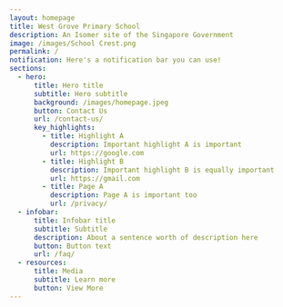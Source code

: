 ```yaml
---
layout: homepage
title: West Grove Primary School
description: An Isomer site of the Singapore Government
image: /images/School Crest.png
permalink: /
notification: Here's a notification bar you can use!
sections:
  - hero:
      title: Hero title
      subtitle: Hero subtitle
      background: /images/homepage.jpeg
      button: Contact Us
      url: /contact-us/
      key_highlights:
        - title: Highlight A
          description: Important highlight A is important
          url: https://google.com
        - title: Highlight B
          description: Important highlight B is equally important
          url: https://gmail.com
        - title: Page A
          description: Page A is important too
          url: /privacy/
  - infobar:
      title: Infobar title
      subtitle: Subtitle
      description: About a sentence worth of description here
      button: Button text
      url: /faq/
  - resources:
      title: Media
      subtitle: Learn more
      button: View More
---
```

